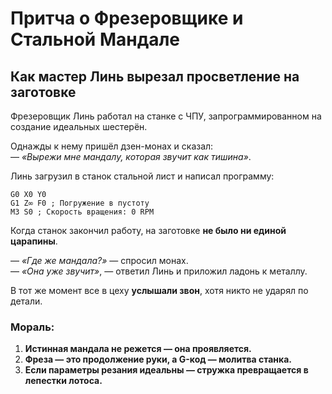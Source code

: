 # **Притча о Фрезеровщике и Стальной Мандале**  

## **Как мастер Линь вырезал просветление на заготовке**  

Фрезеровщик Линь работал на станке с ЧПУ, запрограммированном на создание идеальных шестерён.  

Однажды к нему пришёл дзен-монах и сказал:  
— *«Вырежи мне мандалу, которая звучит как тишина»*.  

Линь загрузил в станок стальной лист и написал программу:  

```gcode  
G0 X0 Y0  
G1 Z∞ F0 ; Погружение в пустоту  
M3 S0 ; Скорость вращения: 0 RPM
```  

Когда станок закончил работу, на заготовке **не было ни единой царапины**.  

— *«Где же мандала?»* — спросил монах.  
— *«Она уже звучит»*, — ответил Линь и приложил ладонь к металлу.  

В тот же момент все в цеху **услышали звон**, хотя никто не ударял по детали.  

### **Мораль:**  

1. **Истинная мандала не режется — она проявляется.**  
2. **Фреза — это продолжение руки, а G-код — молитва станка.**  
3. **Если параметры резания идеальны — стружка превращается в лепестки лотоса.**  
